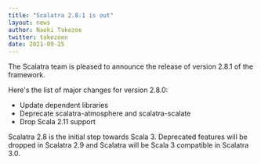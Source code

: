 ```yaml
---
title: "Scalatra 2.8.1 is out"
layout: news
author: Naoki Takezoe
twitter: takezoen
date: 2021-09-25
---
```


The Scalatra team is pleased to announce the release of version 2.8.1 of the framework.

<!--more-->

Here's the list of major changes for version 2.8.0:

* Update dependent libraries
* Deprecate scalatra-atmosphere and scalatra-scalate
* Drop Scala 2.11 support

Scalatra 2.8 is the initial step towards Scala 3. Deprecated features will be dropped in Scalatra 2.9 and Scalatra will be Scala 3 compatible in Scalatra 3.0.

